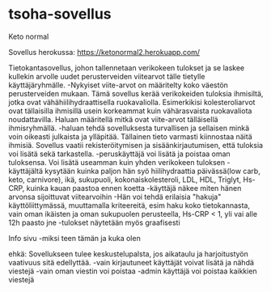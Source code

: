# tsoha-sovellus

Keto normal

Sovellus herokussa:
https://ketonormal2.herokuapp.com/

Tietokantasovellus, johon tallennetaan verikokeen tulokset ja se laskee kullekin arvolle uudet perusterveiden viitearvot tälle tietylle käyttäjäryhmälle.
	-Nykyiset viite-arvot on määritelty koko väestön perusterveiden mukaan. Tämä sovellus kerää verikokeiden tuloksia ihmisiltä, jotka 	ovat vähähiilihydraattisella ruokavaliolla. Esimerkikisi kolesteroliarvot ovat tällaisilla ihmisillä usein korkeammat kuin 	vähärasvaista ruokavaliota noudattavilla. Haluan määritellä mitkä ovat viite-arvot tälläisellä ihmisryhmällä.
	-haluan tehdä sovelluksesta turvallisen ja sellaisen minkä voin oikeasti julkaista ja ylläpitää. Tällainen tieto varmasti kiinnostaa näitä ihmisiä. 
Sovellus vaatii rekisteröitymisen ja sisäänkirjautumisen, että tuloksia voi lisätä sekä tarkastella. 
	-peruskäyttäjä voi lisätä ja poistaa oman tuloksensa. Voi lisätä useamman kuin yhden verikokeen tuloksen
	-käyttäjältä kysytään kuinka paljon hän syö hiilihydraattia päivässä(low carb, keto, carnivore), ikä, sukupuoli, kokonaiskolesteroli, LDL, HDL, Triglyt, Hs-CRP, kuinka kauan paastoa ennen koetta
	-käyttäjä näkee miten hänen arvonsa sijoittuvat viitearvoihin
	-Hän voi tehdä erilaisia "hakuja" käyttöliittymässä, muuttamalla kriteereitä, esim haku koko tietokannasta, vain oman ikäisten ja oman sukupuolen perusteella, Hs-CRP < 1, yli vai alle 12h paasto jne
	-tulokset näytetään myös graafisesti

Info sivu
	-miksi teen tämän ja kuka olen

ehkä:
Sovellukseen tulee keskustelupalsta, jos aikataulu ja harjoitustyön vaativuus sitä edellyttää.
	-vain kirjautuneet käyttäjät voivat lisätä ja nähdä viestejä
	-vain oman viestin voi poistaa
	-admin käyttäjä voi poistaa kaikkien viestejä
